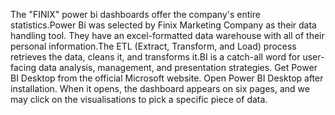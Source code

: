 The "FINIX" power bi dashboards offer the company's entire statistics.Power Bi was selected by Finix Marketing Company as their data handling tool. They have an excel-formatted data warehouse with all of their personal information.The ETL (Extract, Transform, and Load) process retrieves the data, cleans it, and transforms it.BI is a catch-all word for user-facing data analysis, management, and presentation strategies.
Get Power BI Desktop from the official Microsoft website.
Open Power BI Desktop after installation.
When it opens, the dashboard appears on six pages, and we may click on the visualisations to pick a specific piece of data.
